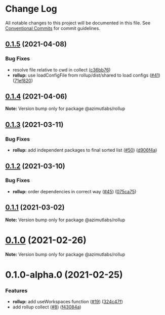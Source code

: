 # Change Log

All notable changes to this project will be documented in this file.
See [Conventional Commits](https://conventionalcommits.org) for commit guidelines.

## [0.1.5](https://github.com/azimutlabs/rollup/compare/@azimutlabs/rollup@0.1.4...@azimutlabs/rollup@0.1.5) (2021-04-08)


### Bug Fixes

* resolve file relative to cwd in collect ([c36bb76](https://github.com/azimutlabs/rollup/commit/c36bb76697921257091390d414045e3b1335abd8))
* **rollup:** use loadConfigFile from rollup/dist/shared to load configs ([#41](https://github.com/azimutlabs/rollup/issues/41)) ([71ef820](https://github.com/azimutlabs/rollup/commit/71ef8201b1de9e1ed27d2d3cb422b039d779061d))





## [0.1.4](https://github.com/azimutlabs/rollup/compare/@azimutlabs/rollup@0.1.3...@azimutlabs/rollup@0.1.4) (2021-04-06)

**Note:** Version bump only for package @azimutlabs/rollup





## [0.1.3](https://github.com/azimutlabs/rollup/compare/@azimutlabs/rollup@0.1.2...@azimutlabs/rollup@0.1.3) (2021-03-11)


### Bug Fixes

* **rollup:** add independent packages to final sorted list ([#50](https://github.com/azimutlabs/rollup/issues/50)) ([d906f4a](https://github.com/azimutlabs/rollup/commit/d906f4a6bfb2ed449921505dc3b04f3d6849d417))





## [0.1.2](https://github.com/azimutlabs/rollup/compare/@azimutlabs/rollup@0.1.1...@azimutlabs/rollup@0.1.2) (2021-03-10)


### Bug Fixes

* **rollup:** order dependencies in correct way ([#45](https://github.com/azimutlabs/rollup/issues/45)) ([075ca75](https://github.com/azimutlabs/rollup/commit/075ca754c9bb92415b400db82bed18044822d3f3))





## [0.1.1](https://github.com/azimutlabs/rollup/compare/@azimutlabs/rollup@0.1.0...@azimutlabs/rollup@0.1.1) (2021-03-02)

**Note:** Version bump only for package @azimutlabs/rollup





# [0.1.0](https://github.com/azimutlabs/rollup/compare/@azimutlabs/rollup@0.1.0-alpha.0...@azimutlabs/rollup@0.1.0) (2021-02-26)

**Note:** Version bump only for package @azimutlabs/rollup





# 0.1.0-alpha.0 (2021-02-25)


### Features

* **rollup:** add useWorkspaces function ([#19](https://github.com/azimutlabs/rollup/issues/19)) ([324c47f](https://github.com/azimutlabs/rollup/commit/324c47f1b60fe1a489950edbe1e39ff200af198f))
* add rollup collect ([#8](https://github.com/azimutlabs/rollup/issues/8)) ([f43084a](https://github.com/azimutlabs/rollup/commit/f43084a1501c3faeb12f155272a79fee835bb67a))
